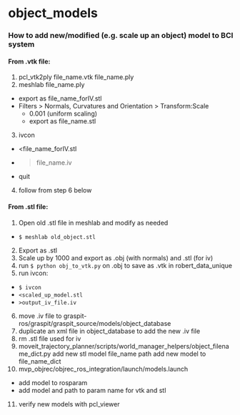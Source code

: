 object_models
=============

### How to add new/modified (e.g. scale up an object) model to BCI system

#### From .vtk file:

1. pcl_vtk2ply file_name.vtk file_name.ply
2. meshlab file_name.ply
  * export as file_name_forIV.stl
  * Filters > Normals, Curvatures and Orientation > Transform:Scale
    * 0.001 (uniform scaling)
    * export as file_name.stl
3. ivcon
  * <file_name_forIV.stl
  * >file_name.iv
  * quit
4. follow from step 6 below


#### From .stl file:

1. Open old .stl file in meshlab and modify as needed
  * `$ meshlab old_object.stl`
2. Export as .stl
3. Scale up by 1000 and export as .obj (with normals) and .stl (for iv)
4. run `$ python obj_to_vtk.py` on .obj to save as .vtk in robert_data_unique
5. run ivcon:
  * `$ ivcon`
  * `<scaled_up_model.stl`
  * `>output_iv_file.iv`
6. move .iv file to graspit-ros/graspit/graspit_source/models/object_database
7. duplicate an xml file in object_database to add the new .iv file
8. rm .stl file used for iv
9. moveit_trajectory_planner/scripts/world_manager_helpers/object_filename_dict.py
  add new stl model file_name path
  add new model to file_name_dict
10. mvp_objrec/objrec_ros_integration/launch/models.launch
  * add model to rosparam
  * add model and path to param name for vtk and stl
11. verify new models with pcl_viewer
